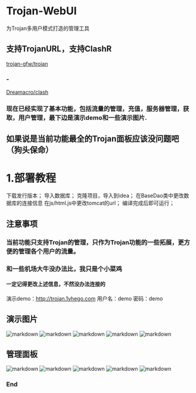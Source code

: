 # Trojan-WebUI
为Trojan多用户模式打造的管理工具
## 支持TrojanURL，支持ClashR
[trojan-gfw/trojan](https://github.com/trojan-gfw/trojan "trojan-gfw/trojan")
### -
[Dreamacro/clash](https://github.com/Dreamacro/clash "Dreamacro/clash")

### 现在已经实现了基本功能，包括流量的管理，充值，服务器管理，获取，用户管理，最下边是演示demo和一些演示图片.
## 如果说是当前功能最全的Trojan面板应该没问题吧（狗头保命）
# 1.部署教程
下载发行版本；
导入数据库；
克隆项目，导入到idea；
在BaseDao类中更改数据库的连接信息
在js/html.js中更改tomcat的url；
编译完成后即可运行；
## 注意事项
### 当前功能只支持Trojan的管理，只作为Trojan功能的一些拓展，更方便的管理各个用户的流量。
### 和一些机场大牛没办法比，我只是个小菜鸡
#### 一定记得更改上述信息，不然没办法连接的
演示demo：http://trojan.1yhego.com
用户名：demo
密码：demo
## 演示图片
![markdown](http://qiniu.qxhua21.cn/trojanimg/trojanimg%20%281%29.png)
![markdown](http://qiniu.qxhua21.cn/trojanimg/trojanimg%20%282%29.png)
![markdown](http://qiniu.qxhua21.cn/trojanimg/trojanimg%20%283%29.png)
![markdown](http://qiniu.qxhua21.cn/trojanimg/trojanimg%20%284%29.png)
![markdown](http://qiniu.qxhua21.cn/trojanimg/trojanimg%20%285%29.png)
## 管理面板
![markdown](http://qiniu.qxhua21.cn/trojanimgtro%20%281%29.png)
![markdown](http://qiniu.qxhua21.cn/trojanimgtro%20%282%29.png)
![markdown](http://qiniu.qxhua21.cn/trojanimgtro%20%282%29.png)
![markdown](http://qiniu.qxhua21.cn/trojanimgtro%20%284%29.png)
![markdown](http://qiniu.qxhua21.cn/trojanimgtro%20%285%29.png)


### End
